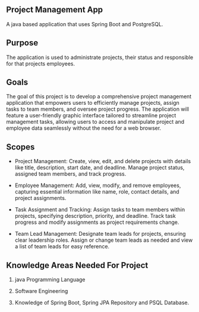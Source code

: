 <h2><strong>Project Management App</strong></h2>
A java based application that uses Spring Boot and PostgreSQL.

<h2><strong>Purpose</strong></h2>
The application is used to administrate projects, their status and responsible for that projects employees.

<h2><strong>Goals</strong></h2>
The goal of this project is to develop a comprehensive project management application that empowers users to efficiently manage projects, assign tasks to team members, and oversee project progress. The application will feature a user-friendly graphic interface tailored to streamline project management tasks, allowing users to access and manipulate project and employee data seamlessly without the need for a web browser.

<h2><strong>Scopes</strong></h2>

- Project Management:
Create, view, edit, and delete projects with details like title, description, start date, and deadline.
Manage project status, assigned team members, and track progress.

- Employee Management:
Add, view, modify, and remove employees, capturing essential information like name, role, contact details, and project assignments.

- Task Assignment and Tracking:
Assign tasks to team members within projects, specifying description, priority, and deadline.
Track task progress and modify assignments as project requirements change.

- Team Lead Management:
Designate team leads for projects, ensuring clear leadership roles.
Assign or change team leads as needed and view a list of team leads for easy reference.

<h2><strong>Knowledge Areas Needed For Project</strong></h2>

1. java Programming Language

2. Software Engineering
   
3. Knowledge of Spring Boot, Spring JPA Repository and PSQL Database.

